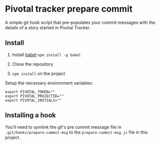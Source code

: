 # Pivotal tracker prepare commit

A simple git hook script that pre-populates your commit messages with the details
of a story started in Pivotal Tracker.

## Install

1. Install [babel](https://babeljs.io) `npm install -g babel`

2. Clone the repository

3. `npm install` on the project

Setup the necessary environment variables:

```
export PIVOTAL_TOKEN=""
export PIVOTAL_PROJECTID=""
export PIVOTAL_INITIALS=""
```

## Installing a hook

You'll need to symlink the git's pre commit message file in `.git/hooks/prepare-commit-msg` to the `prepare-commit-msg.js` file in this project.
